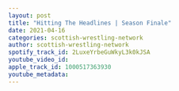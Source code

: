 ```yaml
---
layout: post
title: "Hitting The Headlines | Season Finale"
date: 2021-04-16
categories: scottish-wrestling-network
author: scottish-wrestling-network
spotify_track_id: 2LuxeYrbeGuWkyL3k0kJSA
youtube_video_id: 
apple_track_id: 1000517363930
youtube_metadata: 
---
```

